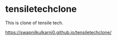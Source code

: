 # tensiletechclone
This is clone of tensile tech.


https://swapnilkulkarni0.github.io/tensiletechclone/

